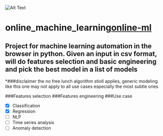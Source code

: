 ![Alt Text](https://online-ml.herokuapp.com/static/images/logo.png)

# online_machine_learning[online-ml](https://online-ml.herokuapp.com/)
## Project for machine learning automation in the browser in python. Given an input in csv format, will do features selection and basic engineering and pick the best model in a list of models
*###disclaimer the no free lunch algorithm stioll applies, generic modeling like this one may not apply to all use cases especially the most subtle ones

###Features selection
###Features engineering
###Use case
- [x] Classification
- [x] Regression
- [ ] NLP
- [ ] Time series analysis
- [ ] Anomaly detection
